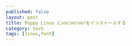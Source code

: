 ```yaml
---
published: false
layout: post
title: Puppy Linux にvncserverをインストールする
category: tech
tags: [linux,font]
---
```


